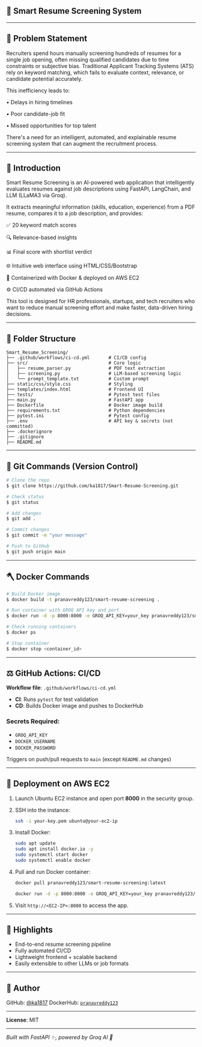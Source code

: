 ## 🤖 Smart Resume Screening System
---

## 🚀 Problem Statement

Recruiters spend hours manually screening hundreds of resumes for a single job opening, often missing qualified candidates due to time constraints or subjective bias. Traditional Applicant Tracking Systems (ATS) rely on keyword matching, which fails to evaluate context, relevance, or candidate potential accurately.

This inefficiency leads to:

 • Delays in hiring timelines

 • Poor candidate-job fit

 • Missed opportunities for top talent

There's a need for an intelligent, automated, and explainable resume screening system that can augment the recruitment process.

---

## 🚀 Introduction

Smart Resume Screening is an AI-powered web application that intelligently evaluates resumes against job descriptions using FastAPI, LangChain, and LLM (LLaMA3 via Groq).

It extracts meaningful information (skills, education, experience) from a PDF resume, compares it to a job description, and provides:

✅ 20 keyword match scores

🔍 Relevance-based insights

📊 Final score with shortlist verdict

🌐 Intuitive web interface using HTML/CSS/Bootstrap

🐳 Containerized with Docker & deployed on AWS EC2

⚙️ CI/CD automated via GitHub Actions

This tool is designed for HR professionals, startups, and tech recruiters who want to reduce manual screening effort and make faster, data-driven hiring decisions.

---

## 📁 Folder Structure

```
Smart_Resume_Screening/
├── .github/workflows/ci-cd.yml       # CI/CD config
├── src/                              # Core logic
│   ├── resume_parser.py              # PDF text extraction
│   ├── screening.py                  # LLM-based screening logic
│   └── prompt_template.txt           # Custom prompt
├── static/css/style.css              # Styling
├── templates/index.html              # Frontend UI
├── tests/                            # Pytest test files
├── main.py                           # FastAPI app
├── Dockerfile                        # Docker image build
├── requirements.txt                  # Python dependencies
├── pytest.ini                        # Pytest config
├── .env                              # API key & secrets (not committed)
├── .dockerignore
├── .gitignore
├── README.md
```

---

## 🔧 Git Commands (Version Control)

```bash
# Clone the repo
$ git clone https://github.com/ka1817/Smart-Resume-Screening.git

# Check status
$ git status

# Add changes
$ git add .

# Commit changes
$ git commit -m "your message"

# Push to GitHub
$ git push origin main
```

---

## 🪓 Docker Commands

```bash
# Build Docker image
$ docker build -t pranavreddy123/smart-resume-screening .

# Run container with GROQ API key and port
$ docker run -d -p 8000:8000 -e GROQ_API_KEY=your_key pranavreddy123/smart-resume-screening

# Check running containers
$ docker ps

# Stop container
$ docker stop <container_id>
```

---

## ⚖️ GitHub Actions: CI/CD

**Workflow file**: `.github/workflows/ci-cd.yml`

* **CI**: Runs `pytest` for test validation
* **CD**: Builds Docker image and pushes to DockerHub

### Secrets Required:

* `GROQ_API_KEY`
* `DOCKER_USERNAME`
* `DOCKER_PASSWORD`

Triggers on push/pull requests to `main` (except `README.md` changes)

---

## 🚧 Deployment on AWS EC2

1. Launch Ubuntu EC2 instance and open port **8000** in the security group.
2. SSH into the instance:

   ```bash
   ssh -i your-key.pem ubuntu@your-ec2-ip
   ```
3. Install Docker:

   ```bash
   sudo apt update
   sudo apt install docker.io -y
   sudo systemctl start docker
   sudo systemctl enable docker
   ```
4. Pull and run Docker container:

   ```bash
   docker pull pranavreddy123/smart-resume-screening:latest

   docker run -d -p 8000:8000 -e GROQ_API_KEY=your_key pranavreddy123/smart-resume-screening
   ```
5. Visit `http://<EC2-IP>:8000` to access the app.

---

## 🌟 Highlights

* End-to-end resume screening pipeline
* Fully automated CI/CD
* Lightweight frontend + scalable backend
* Easily extensible to other LLMs or job formats

---

## 📅 Author

GitHub: [@ka1817](https://github.com/ka1817)
DockerHub: [`pranavreddy123`](https://hub.docker.com/u/pranavreddy123)

---

**License**: MIT

---

*Built with FastAPI ✨, powered by Groq AI 🧪*
